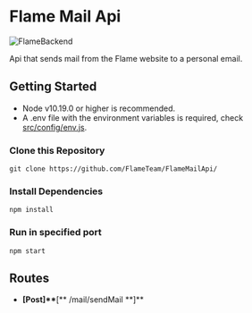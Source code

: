 # Flame Mail Api

![FlameBackend](https://img.shields.io/badge/Flame-Backend-%23FF4928)<br>

Api that sends mail from the Flame website to a personal email.

## Getting Started

- Node v10.19.0 or higher is recommended.
- A .env file with the environment variables is required, check [src/config/env.js](https://github.com/FlameTeam/FlameMailApi/blob/master/src/config/env.js).<br>

### Clone this Repository

`git clone https://github.com/FlameTeam/FlameMailApi/`

### Install Dependencies

`npm install`

### Run in specified port

`npm start`

## Routes

- **[Post]\*\***[** /mail/sendMail **]\*\*
